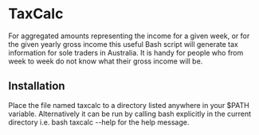 # TaxCalc
For aggregated amounts representing the income for a given week, or for the given yearly gross income this useful Bash script will generate tax information for sole traders in Australia. It is handy for people who from week to week do not know what their gross income will be. 

## Installation
Place the file named taxcalc to a directory listed anywhere in your $PATH variable. Alternatively it can be run by calling bash explicitly in the current directory i.e. bash taxcalc --help for the help message.
